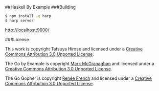 ##Haskell By Example
###Building

```bash
$ npm install -g harp
$ harp server
```

<http://localhost:9000/>

###License

This work is copyright Tatsuya Hirose and licensed under a
[Creative Commons Attribution 3.0 Unported License](http://creativecommons.org/licenses/by/3.0/).

The Go by Example is copyright [Mark McGranaghan](https://github.com/mmcgrana) and licensed under a
[Creative Commons Attribution 3.0 Unported License](http://creativecommons.org/licenses/by/3.0/).

The Go Gopher is copyright [Renée French](http://reneefrench.blogspot.com/) and licensed under a
[Creative Commons Attribution 3.0 Unported License](http://creativecommons.org/licenses/by/3.0/).
